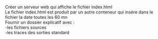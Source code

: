 Créer un serveur web qui affiche le fichier index.html  
Le fichier index.html est produit par un autre conteneur qui insère dans le fichier la date toutes les 60 mn  
Fournir un dossier explicatif avec :  
   -les fichiers sources  
   -les traces des sorties standard  
